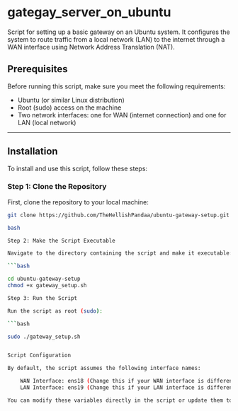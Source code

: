 # gategay_server_on_ubuntu
 Script for setting up a basic gateway on an Ubuntu system. It configures the system to route traffic from a local network (LAN) to the internet through a WAN interface using Network Address Translation (NAT). 
 
## Prerequisites

Before running this script, make sure you meet the following requirements:

- Ubuntu (or similar Linux distribution)
- Root (sudo) access on the machine
- Two network interfaces: one for WAN (internet connection) and one for LAN (local network)

---

## Installation

To install and use this script, follow these steps:

### Step 1: Clone the Repository

First, clone the repository to your local machine:

```bash
git clone https://github.com/TheHellishPandaa/ubuntu-gateway-setup.git

bash

Step 2: Make the Script Executable

Navigate to the directory containing the script and make it executable:

```bash

cd ubuntu-gateway-setup
chmod +x gateway_setup.sh

Step 3: Run the Script

Run the script as root (sudo):

```bash

sudo ./gateway_setup.sh


Script Configuration

By default, the script assumes the following interface names:

    WAN Interface: ens18 (Change this if your WAN interface is different)
    LAN Interface: ens19 (Change this if your LAN interface is different)

You can modify these variables directly in the script or update them to match your specific network configuration.


